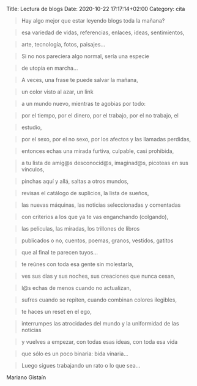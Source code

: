 Title: Lectura de blogs
Date: 2020-10-22 17:17:14+02:00
Category: cita

> Hay algo mejor que estar leyendo blogs toda la mañana?

> esa variedad de vidas, referencias, enlaces, ideas, sentimientos,

> arte, tecnología, fotos, paisajes... 

> Si no nos pareciera algo normal, sería una especie

> de utopía en marcha... 

> A veces, una frase te puede salvar la mañana, 

> un color visto al azar, un link 

> a un mundo nuevo, mientras te agobias por todo:

> por el tiempo, por el dinero, por el trabajo, por el no trabajo, el

> estudio, 

> por el sexo, por el no sexo, por los afectos y las llamadas perdidas,

> entonces echas una mirada furtiva, culpable, casi prohibida,

> a tu lista de amig@s desconocid@s, imaginad@s, picoteas en sus vínculos,

> pinchas aquí y allá, saltas a otros mundos,

> revisas el catálogo de suplicios, la lista de sueños,

> las nuevas máquinas, las noticias seleccionadas y comentadas

> con criterios a los que ya te vas enganchando (colgando),

> las películas, las miradas, los trillones de libros

> publicados o no, cuentos, poemas, granos, vestidos, gatitos

> que al final te parecen tuyos...

> te reúnes con toda esa gente sin molestarla,

> ves sus días y sus noches, sus creaciones que nunca cesan,

> l@s echas de menos cuando no actualizan, 

> sufres cuando se repiten, cuando combinan colores ilegibles, 

> te haces un reset en el ego,

> interrumpes las atrocidades del mundo y la uniformidad de las noticias

> y vuelves a empezar, con todas esas ideas, con toda esa vida

> que sólo es un poco binaria: bida vinaria... 

> Luego sigues trabajando un rato o lo que sea... 

Mariano Gistaín

